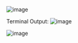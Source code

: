 ![image](https://github.com/user-attachments/assets/b0a381d7-968e-43a5-b60e-55e8d8b8f085)

Terminal Output:
![image](https://github.com/user-attachments/assets/979c5343-83de-4de4-aba2-fc8803685126)

![image](https://github.com/user-attachments/assets/bff60f95-0560-4e89-8f39-9d85c79c2e49)
